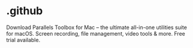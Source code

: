 # .github
Download Parallels Toolbox for Mac – the ultimate all-in-one utilities suite for macOS. Screen recording, file management, video tools &amp; more. Free trial available.
